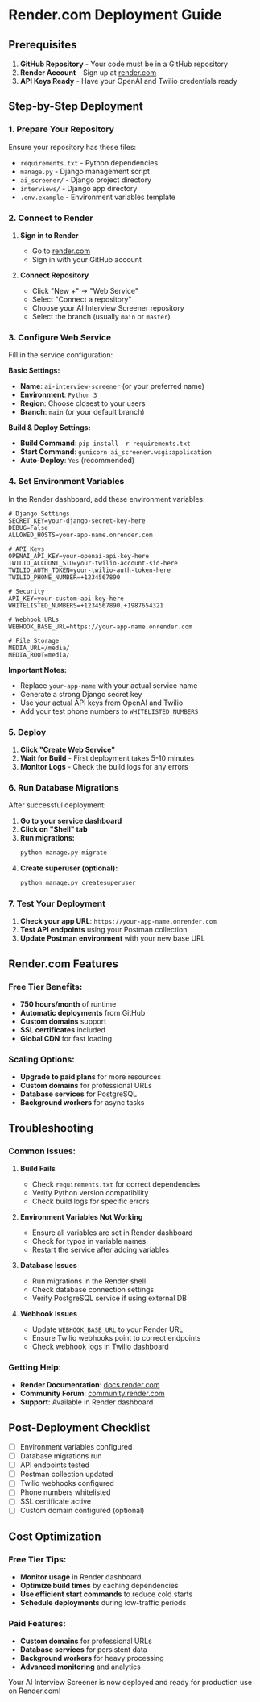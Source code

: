 # Render.com Deployment Guide

## Prerequisites

1. **GitHub Repository** - Your code must be in a GitHub repository
2. **Render Account** - Sign up at [render.com](https://render.com)
3. **API Keys Ready** - Have your OpenAI and Twilio credentials ready

## Step-by-Step Deployment

### 1. Prepare Your Repository

Ensure your repository has these files:
- `requirements.txt` - Python dependencies
- `manage.py` - Django management script
- `ai_screener/` - Django project directory
- `interviews/` - Django app directory
- `.env.example` - Environment variables template

### 2. Connect to Render

1. **Sign in to Render**
   - Go to [render.com](https://render.com)
   - Sign in with your GitHub account

2. **Connect Repository**
   - Click "New +" → "Web Service"
   - Select "Connect a repository"
   - Choose your AI Interview Screener repository
   - Select the branch (usually `main` or `master`)

### 3. Configure Web Service

Fill in the service configuration:

**Basic Settings:**
- **Name**: `ai-interview-screener` (or your preferred name)
- **Environment**: `Python 3`
- **Region**: Choose closest to your users
- **Branch**: `main` (or your default branch)

**Build & Deploy Settings:**
- **Build Command**: `pip install -r requirements.txt`
- **Start Command**: `gunicorn ai_screener.wsgi:application`
- **Auto-Deploy**: `Yes` (recommended)

### 4. Set Environment Variables

In the Render dashboard, add these environment variables:

```env
# Django Settings
SECRET_KEY=your-django-secret-key-here
DEBUG=False
ALLOWED_HOSTS=your-app-name.onrender.com

# API Keys
OPENAI_API_KEY=your-openai-api-key-here
TWILIO_ACCOUNT_SID=your-twilio-account-sid-here
TWILIO_AUTH_TOKEN=your-twilio-auth-token-here
TWILIO_PHONE_NUMBER=+1234567890

# Security
API_KEY=your-custom-api-key-here
WHITELISTED_NUMBERS=+1234567890,+1987654321

# Webhook URLs
WEBHOOK_BASE_URL=https://your-app-name.onrender.com

# File Storage
MEDIA_URL=/media/
MEDIA_ROOT=media/
```

**Important Notes:**
- Replace `your-app-name` with your actual service name
- Generate a strong Django secret key
- Use your actual API keys from OpenAI and Twilio
- Add your test phone numbers to `WHITELISTED_NUMBERS`

### 5. Deploy

1. **Click "Create Web Service"**
2. **Wait for Build** - First deployment takes 5-10 minutes
3. **Monitor Logs** - Check the build logs for any errors

### 6. Run Database Migrations

After successful deployment:

1. **Go to your service dashboard**
2. **Click on "Shell" tab**
3. **Run migrations:**
   ```bash
   python manage.py migrate
   ```
4. **Create superuser (optional):**
   ```bash
   python manage.py createsuperuser
   ```

### 7. Test Your Deployment

1. **Check your app URL**: `https://your-app-name.onrender.com`
2. **Test API endpoints** using your Postman collection
3. **Update Postman environment** with your new base URL

## Render.com Features

### Free Tier Benefits:
- **750 hours/month** of runtime
- **Automatic deployments** from GitHub
- **Custom domains** support
- **SSL certificates** included
- **Global CDN** for fast loading

### Scaling Options:
- **Upgrade to paid plans** for more resources
- **Custom domains** for professional URLs
- **Database services** for PostgreSQL
- **Background workers** for async tasks

## Troubleshooting

### Common Issues:

1. **Build Fails**
   - Check `requirements.txt` for correct dependencies
   - Verify Python version compatibility
   - Check build logs for specific errors

2. **Environment Variables Not Working**
   - Ensure all variables are set in Render dashboard
   - Check for typos in variable names
   - Restart the service after adding variables

3. **Database Issues**
   - Run migrations in the Render shell
   - Check database connection settings
   - Verify PostgreSQL service if using external DB

4. **Webhook Issues**
   - Update `WEBHOOK_BASE_URL` to your Render URL
   - Ensure Twilio webhooks point to correct endpoints
   - Check webhook logs in Twilio dashboard

### Getting Help:
- **Render Documentation**: [docs.render.com](https://docs.render.com)
- **Community Forum**: [community.render.com](https://community.render.com)
- **Support**: Available in Render dashboard

## Post-Deployment Checklist

- [ ] Environment variables configured
- [ ] Database migrations run
- [ ] API endpoints tested
- [ ] Postman collection updated
- [ ] Twilio webhooks configured
- [ ] Phone numbers whitelisted
- [ ] SSL certificate active
- [ ] Custom domain configured (optional)

## Cost Optimization

### Free Tier Tips:
- **Monitor usage** in Render dashboard
- **Optimize build times** by caching dependencies
- **Use efficient start commands** to reduce cold starts
- **Schedule deployments** during low-traffic periods

### Paid Features:
- **Custom domains** for professional URLs
- **Database services** for persistent data
- **Background workers** for heavy processing
- **Advanced monitoring** and analytics

Your AI Interview Screener is now deployed and ready for production use on Render.com!
